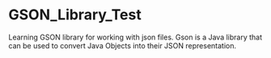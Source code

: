 # GSON_Library_Test
Learning GSON library for working with json files.
Gson is a Java library that can be used to convert Java Objects into their JSON representation. 
